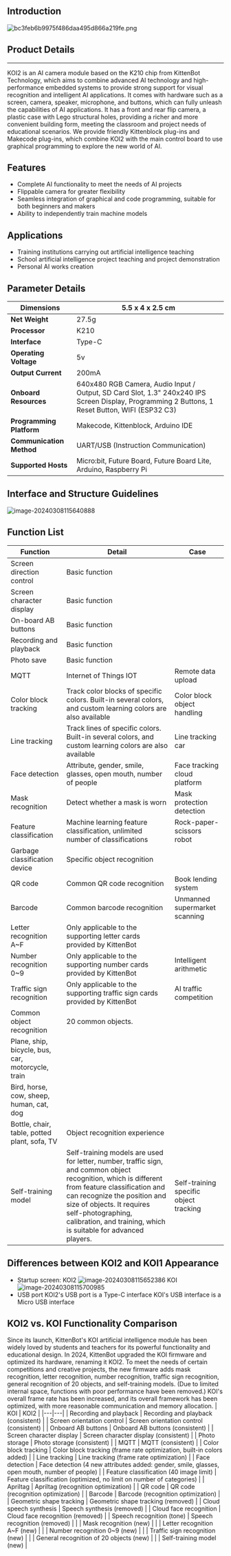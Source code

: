 

## Introduction

![bc3feb6b9975f486daa495d866a219fe.png](https://learn.kittenbot.cn/2024md_pic/202403081156362.png)



## Product Details
---
KOI2 is an AI camera module based on the K210 chip from KittenBot Technology, which aims to combine advanced AI technology and high-performance embedded systems to provide strong support for visual recognition and intelligent AI applications.
It comes with hardware such as a screen, camera, speaker, microphone, and buttons, which can fully unleash the capabilities of AI applications.
It has a front and rear flip camera, a plastic case with Lego structural holes, providing a richer and more convenient building form, meeting the classroom and project needs of educational scenarios.
We provide friendly Kittenblock plug-ins and Makecode plug-ins, which combine KOI2 with the main control board to use graphical programming to explore the new world of AI.

## Features

- Complete AI functionality to meet the needs of AI projects
- Flippable camera for greater flexibility
- Seamless integration of graphical and code programming, suitable for both beginners and makers
- Ability to independently train machine models





## Applications
- Training institutions carrying out artificial intelligence teaching
- School artificial intelligence project teaching and project demonstration
- Personal AI works creation





## Parameter Details
| **Dimensions** | 5.5 x 4 x 2.5 cm |
| --- | --- |
| **Net Weight** | 27.5g |
| **Processor** | K210 |
| **Interface** | Type-C |
| **Operating Voltage** | 5v |
| **Output Current** | 200mA |
| **Onboard Resources** | 640x480 RGB Camera, Audio Input / Output, SD Card Slot, 1.3" 240x240 IPS Screen Display, Programming 2 Buttons, 1 Reset Button, WIFI (ESP32 C3) |
| **Programming Platform** | Makecode, Kittenblock, Arduino IDE |
| **Communication Method** | UART/USB (Instruction Communication) |
| **Supported Hosts** | Micro:bit, Future Board, Future Board Lite, Arduino, Raspberry Pi |





## Interface and Structure Guidelines
![image-20240308115640888](https://learn.kittenbot.cn/2024md_pic/202403081156017.png)





## Function List
| Function | Detail | Case |
| --- | --- | --- |
| Screen direction control | Basic function | |
| Screen character display | Basic function | |
| On-board AB buttons | Basic function | |
| Recording and playback | Basic function | |
| Photo save | Basic function | |
| MQTT | Internet of Things IOT | Remote data upload |
| Color block tracking | Track color blocks of specific colors. Built-in several colors, and custom learning colors are also available | Color block object handling |
| Line tracking | Track lines of specific colors. Built-in several colors, and custom learning colors are also available | Line tracking car |
| Face detection | Attribute, gender, smile, glasses, open mouth, number of people | Face tracking cloud platform |
| Mask recognition | Detect whether a mask is worn | Mask protection detection |
| Feature classification | Machine learning feature classification, unlimited number of classifications | Rock-paper-scissors robot |
| Garbage classification device | Specific object recognition | |
| QR code | Common QR code recognition | Book lending system |
| Barcode | Common barcode recognition | Unmanned supermarket scanning |
| Letter recognition A~F | Only applicable to the supporting letter cards provided by KittenBot | |
| Number recognition 0~9 | Only applicable to the supporting number cards provided by KittenBot | Intelligent arithmetic |
| Traffic sign recognition | Only applicable to the supporting traffic sign cards provided by KittenBot | AI traffic competition |
| Common object recognition | 20 common objects.||
|Plane, ship, bicycle, bus, car, motorcycle, train|||
|Bird, horse, cow, sheep, human, cat, dog|||
|Bottle, chair, table, potted plant, sofa, TV | Object recognition experience ||
| Self-training model | Self-training models are used for letter, number, traffic sign, and common object recognition, which is different from feature classification and can recognize the position and size of objects. It requires self-photographing, calibration, and training, which is suitable for advanced players. | Self-training specific object tracking |





## Differences between KOI2 and KOI1 Appearance
- Startup screen:
KOI2
![image-20240308115652386](https://learn.kittenbot.cn/2024md_pic/202403081156491.png)
KOI
![image-20240308115700985](https://learn.kittenbot.cn/2024md_pic/202403081157085.png)
- USB port
KOI2's USB port is a Type-C interface
KOI's USB interface is a Micro USB interface



## KOI2 vs. KOI Functionality Comparison
Since its launch, KittenBot's KOI artificial intelligence module has been widely loved by students and teachers for its powerful functionality and educational design. In 2024, KittenBot upgraded the KOI firmware and optimized its hardware, renaming it KOI2.
To meet the needs of certain competitions and creative projects, the new firmware adds mask recognition, letter recognition, number recognition, traffic sign recognition, general recognition of 20 objects, and self-training models. (Due to limited internal space, functions with poor performance have been removed.)
KOI's overall frame rate has been increased, and its overall framework has been optimized, with more reasonable communication and memory allocation.
| KOI | KOI2 |
|---|---|
| Recording and playback | Recording and playback (consistent) |
| Screen orientation control | Screen orientation control (consistent) |
| Onboard AB buttons | Onboard AB buttons (consistent) |
| Screen character display | Screen character display (consistent) |
| Photo storage | Photo storage (consistent) |
| MQTT | MQTT (consistent) |
| Color block tracking | Color block tracking (frame rate optimization, built-in colors added) |
| Line tracking | Line tracking (frame rate optimization) |
| Face detection | Face detection (4 new attributes added: gender, smile, glasses, open mouth, number of people) |
| Feature classification (40 image limit) | Feature classification (optimized, no limit on number of categories) |
| Apriltag | Apriltag (recognition optimization) |
| QR code | QR code (recognition optimization) |
| Barcode | Barcode (recognition optimization) |
| Geometric shape tracking | Geometric shape tracking (removed) |
| Cloud speech synthesis | Speech synthesis (removed) |
| Cloud face recognition | Cloud face recognition (removed) |
| Speech recognition (tone) | Speech recognition (removed) |
| | Mask recognition (new) |
| | Letter recognition A~F (new) |
| | Number recognition 0~9 (new) |
| | Traffic sign recognition (new) |
| | General recognition of 20 objects (new) |
| | Self-training model (new) |



